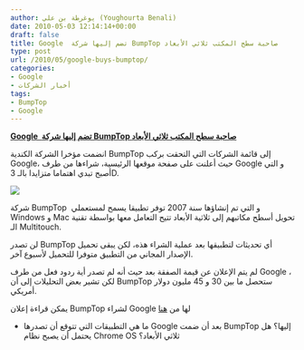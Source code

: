 ```yaml
---
author: يوغرطة بن علي (Youghourta Benali)
date: 2010-05-03 12:14:14+00:00
draft: false
title: Google  تضم إليها شركة BumpTop صاحبة سطح المكتب ثلاثي الأبعاد
type: post
url: /2010/05/google-buys-bumptop/
categories:
- Google
- أخبار الشركات
tags:
- BumpTop
- Google
---
```


[**Google  تضم إليها شركة BumpTop صاحبة سطح المكتب ثلاثي الأبعاد**](http://www.it-scoop.com/2010/05/google-buys-bumptop/)


انضمت مؤخرا الشركة الكندية BumpTop إلى قائمة الشركات التي التحقت بركب Google، حيث أعلنت على صفحة موقعها الرئيسية، شراءها من طرف Google و التي أصبح تبدي اهتماما متزايدا بالـ 3D.

[![](http://www.it-scoop.com/wp-content/uploads/2010/05/bumptop-logo.jpg)
](http://www.it-scoop.com/2010/05/google-buys-bumptop/)

شركة BumpTop  و التي تم إنشاؤها سنة 2007 توفر تطبيقا يسمح لمستعملي Windows و Mac تحويل أسطح مكاتبهم إلى ثلاثية الأبعاد تتيح التعامل معها بواسطة تقنية الـ Multitouch.

لن تصدر BumpTop أي تحديثات لتطبيقها بعد عملية الشراء هذه، لكن يبقى تحميل الإصدار المجاني من التطبيق متوفرا للتحميل لأسبوع آخر.

لم يتم الإعلان عن قيمة الصفقة بعد حيث أنه لم تصدر أية ردود فعل من طرف Google ، لكن تشير بعض التحليلات إلى أن BumpTop ستحصل ما بين 30 و 45 مليون دولار أمريكي.

يمكن قراءة إعلان BumpTop لشراء Google لها من [هنا](http://bumptop.com/)

- ما هي التطبيقات التي تتوقع أن تصدرها Google بعد أن ضمت BumpTop إليها؟ هل يحتمل أن يصبح نظام Chrome OS ثلاثي الأبعاد؟
